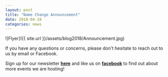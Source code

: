 ```yaml
---
layout: post
title: "Name Change Announcement"
date: 2018-04-18
categories: news
---
```


![Flyer]({{ site.url }}/assets/blog2018/Announcement.jpg)

If you have any questions or concerns, please don't hesitate to reach out to us by email or Facebook.

Sign up for our newsletter [**here**][mailinglist] and like us on [**facebook**][facebook] to find out about more events we are hosting!


[mailinglist]: http://columbia.us9.list-manage.com/subscribe?u=4c6a1c710f8ab9cce10272368&id=593b5faa43
[facebook]:https://www.facebook.com/CUWICS
